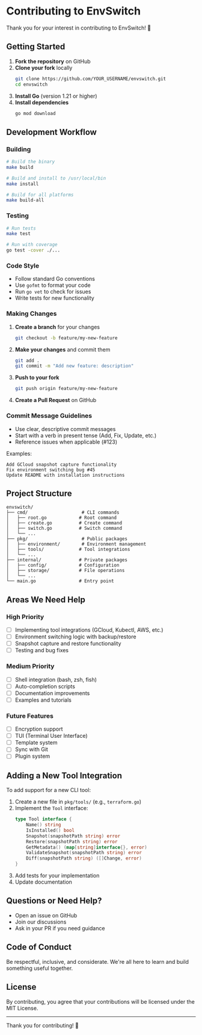 # Contributing to EnvSwitch

Thank you for your interest in contributing to EnvSwitch! 🎉

## Getting Started

1. **Fork the repository** on GitHub
2. **Clone your fork** locally
   ```bash
   git clone https://github.com/YOUR_USERNAME/envswitch.git
   cd envswitch
   ```
3. **Install Go** (version 1.21 or higher)
4. **Install dependencies**
   ```bash
   go mod download
   ```

## Development Workflow

### Building

```bash
# Build the binary
make build

# Build and install to /usr/local/bin
make install

# Build for all platforms
make build-all
```

### Testing

```bash
# Run tests
make test

# Run with coverage
go test -cover ./...
```

### Code Style

- Follow standard Go conventions
- Use `gofmt` to format your code
- Run `go vet` to check for issues
- Write tests for new functionality

### Making Changes

1. **Create a branch** for your changes
   ```bash
   git checkout -b feature/my-new-feature
   ```

2. **Make your changes** and commit them
   ```bash
   git add .
   git commit -m "Add new feature: description"
   ```

3. **Push to your fork**
   ```bash
   git push origin feature/my-new-feature
   ```

4. **Create a Pull Request** on GitHub

### Commit Message Guidelines

- Use clear, descriptive commit messages
- Start with a verb in present tense (Add, Fix, Update, etc.)
- Reference issues when applicable (#123)

Examples:
```
Add GCloud snapshot capture functionality
Fix environment switching bug #45
Update README with installation instructions
```

## Project Structure

```
envswitch/
├── cmd/                    # CLI commands
│   ├── root.go            # Root command
│   ├── create.go          # Create command
│   ├── switch.go          # Switch command
│   └── ...
├── pkg/                    # Public packages
│   ├── environment/        # Environment management
│   ├── tools/             # Tool integrations
│   └── ...
├── internal/              # Private packages
│   ├── config/            # Configuration
│   ├── storage/           # File operations
│   └── ...
└── main.go                # Entry point
```

## Areas We Need Help

### High Priority
- [ ] Implementing tool integrations (GCloud, Kubectl, AWS, etc.)
- [ ] Environment switching logic with backup/restore
- [ ] Snapshot capture and restore functionality
- [ ] Testing and bug fixes

### Medium Priority
- [ ] Shell integration (bash, zsh, fish)
- [ ] Auto-completion scripts
- [ ] Documentation improvements
- [ ] Examples and tutorials

### Future Features
- [ ] Encryption support
- [ ] TUI (Terminal User Interface)
- [ ] Template system
- [ ] Sync with Git
- [ ] Plugin system

## Adding a New Tool Integration

To add support for a new CLI tool:

1. Create a new file in `pkg/tools/` (e.g., `terraform.go`)
2. Implement the `Tool` interface:
   ```go
   type Tool interface {
       Name() string
       IsInstalled() bool
       Snapshot(snapshotPath string) error
       Restore(snapshotPath string) error
       GetMetadata() (map[string]interface{}, error)
       ValidateSnapshot(snapshotPath string) error
       Diff(snapshotPath string) ([]Change, error)
   }
   ```
3. Add tests for your implementation
4. Update documentation

## Questions or Need Help?

- Open an issue on GitHub
- Join our discussions
- Ask in your PR if you need guidance

## Code of Conduct

Be respectful, inclusive, and considerate. We're all here to learn and build something useful together.

## License

By contributing, you agree that your contributions will be licensed under the MIT License.

---

Thank you for contributing! 🙏
